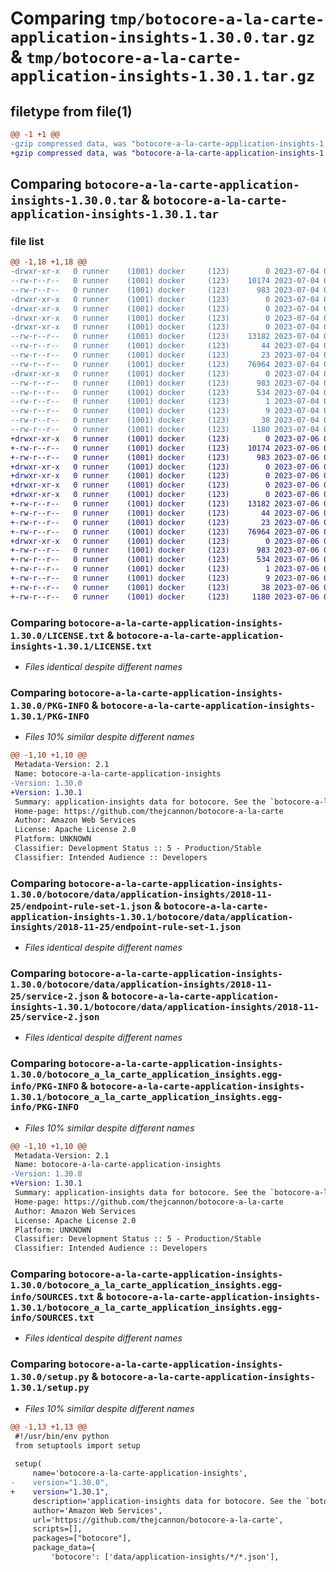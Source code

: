 # Comparing `tmp/botocore-a-la-carte-application-insights-1.30.0.tar.gz` & `tmp/botocore-a-la-carte-application-insights-1.30.1.tar.gz`

## filetype from file(1)

```diff
@@ -1 +1 @@
-gzip compressed data, was "botocore-a-la-carte-application-insights-1.30.0.tar", last modified: Tue Jul  4 01:44:14 2023, max compression
+gzip compressed data, was "botocore-a-la-carte-application-insights-1.30.1.tar", last modified: Thu Jul  6 01:44:50 2023, max compression
```

## Comparing `botocore-a-la-carte-application-insights-1.30.0.tar` & `botocore-a-la-carte-application-insights-1.30.1.tar`

### file list

```diff
@@ -1,18 +1,18 @@
-drwxr-xr-x   0 runner    (1001) docker     (123)        0 2023-07-04 01:44:14.222386 botocore-a-la-carte-application-insights-1.30.0/
--rw-r--r--   0 runner    (1001) docker     (123)    10174 2023-07-04 01:44:13.000000 botocore-a-la-carte-application-insights-1.30.0/LICENSE.txt
--rw-r--r--   0 runner    (1001) docker     (123)      983 2023-07-04 01:44:14.222386 botocore-a-la-carte-application-insights-1.30.0/PKG-INFO
-drwxr-xr-x   0 runner    (1001) docker     (123)        0 2023-07-04 01:44:14.218386 botocore-a-la-carte-application-insights-1.30.0/botocore/
-drwxr-xr-x   0 runner    (1001) docker     (123)        0 2023-07-04 01:44:14.218386 botocore-a-la-carte-application-insights-1.30.0/botocore/data/
-drwxr-xr-x   0 runner    (1001) docker     (123)        0 2023-07-04 01:44:14.218386 botocore-a-la-carte-application-insights-1.30.0/botocore/data/application-insights/
-drwxr-xr-x   0 runner    (1001) docker     (123)        0 2023-07-04 01:44:14.222386 botocore-a-la-carte-application-insights-1.30.0/botocore/data/application-insights/2018-11-25/
--rw-r--r--   0 runner    (1001) docker     (123)    13182 2023-07-04 01:44:02.000000 botocore-a-la-carte-application-insights-1.30.0/botocore/data/application-insights/2018-11-25/endpoint-rule-set-1.json
--rw-r--r--   0 runner    (1001) docker     (123)       44 2023-07-04 01:44:02.000000 botocore-a-la-carte-application-insights-1.30.0/botocore/data/application-insights/2018-11-25/examples-1.json
--rw-r--r--   0 runner    (1001) docker     (123)       23 2023-07-04 01:44:02.000000 botocore-a-la-carte-application-insights-1.30.0/botocore/data/application-insights/2018-11-25/paginators-1.json
--rw-r--r--   0 runner    (1001) docker     (123)    76964 2023-07-04 01:44:02.000000 botocore-a-la-carte-application-insights-1.30.0/botocore/data/application-insights/2018-11-25/service-2.json
-drwxr-xr-x   0 runner    (1001) docker     (123)        0 2023-07-04 01:44:14.222386 botocore-a-la-carte-application-insights-1.30.0/botocore_a_la_carte_application_insights.egg-info/
--rw-r--r--   0 runner    (1001) docker     (123)      983 2023-07-04 01:44:14.000000 botocore-a-la-carte-application-insights-1.30.0/botocore_a_la_carte_application_insights.egg-info/PKG-INFO
--rw-r--r--   0 runner    (1001) docker     (123)      534 2023-07-04 01:44:14.000000 botocore-a-la-carte-application-insights-1.30.0/botocore_a_la_carte_application_insights.egg-info/SOURCES.txt
--rw-r--r--   0 runner    (1001) docker     (123)        1 2023-07-04 01:44:14.000000 botocore-a-la-carte-application-insights-1.30.0/botocore_a_la_carte_application_insights.egg-info/dependency_links.txt
--rw-r--r--   0 runner    (1001) docker     (123)        9 2023-07-04 01:44:14.000000 botocore-a-la-carte-application-insights-1.30.0/botocore_a_la_carte_application_insights.egg-info/top_level.txt
--rw-r--r--   0 runner    (1001) docker     (123)       38 2023-07-04 01:44:14.222386 botocore-a-la-carte-application-insights-1.30.0/setup.cfg
--rw-r--r--   0 runner    (1001) docker     (123)     1180 2023-07-04 01:44:13.000000 botocore-a-la-carte-application-insights-1.30.0/setup.py
+drwxr-xr-x   0 runner    (1001) docker     (123)        0 2023-07-06 01:44:50.890585 botocore-a-la-carte-application-insights-1.30.1/
+-rw-r--r--   0 runner    (1001) docker     (123)    10174 2023-07-06 01:44:50.000000 botocore-a-la-carte-application-insights-1.30.1/LICENSE.txt
+-rw-r--r--   0 runner    (1001) docker     (123)      983 2023-07-06 01:44:50.890585 botocore-a-la-carte-application-insights-1.30.1/PKG-INFO
+drwxr-xr-x   0 runner    (1001) docker     (123)        0 2023-07-06 01:44:50.886584 botocore-a-la-carte-application-insights-1.30.1/botocore/
+drwxr-xr-x   0 runner    (1001) docker     (123)        0 2023-07-06 01:44:50.886584 botocore-a-la-carte-application-insights-1.30.1/botocore/data/
+drwxr-xr-x   0 runner    (1001) docker     (123)        0 2023-07-06 01:44:50.886584 botocore-a-la-carte-application-insights-1.30.1/botocore/data/application-insights/
+drwxr-xr-x   0 runner    (1001) docker     (123)        0 2023-07-06 01:44:50.886584 botocore-a-la-carte-application-insights-1.30.1/botocore/data/application-insights/2018-11-25/
+-rw-r--r--   0 runner    (1001) docker     (123)    13182 2023-07-06 01:44:40.000000 botocore-a-la-carte-application-insights-1.30.1/botocore/data/application-insights/2018-11-25/endpoint-rule-set-1.json
+-rw-r--r--   0 runner    (1001) docker     (123)       44 2023-07-06 01:44:40.000000 botocore-a-la-carte-application-insights-1.30.1/botocore/data/application-insights/2018-11-25/examples-1.json
+-rw-r--r--   0 runner    (1001) docker     (123)       23 2023-07-06 01:44:40.000000 botocore-a-la-carte-application-insights-1.30.1/botocore/data/application-insights/2018-11-25/paginators-1.json
+-rw-r--r--   0 runner    (1001) docker     (123)    76964 2023-07-06 01:44:40.000000 botocore-a-la-carte-application-insights-1.30.1/botocore/data/application-insights/2018-11-25/service-2.json
+drwxr-xr-x   0 runner    (1001) docker     (123)        0 2023-07-06 01:44:50.886584 botocore-a-la-carte-application-insights-1.30.1/botocore_a_la_carte_application_insights.egg-info/
+-rw-r--r--   0 runner    (1001) docker     (123)      983 2023-07-06 01:44:50.000000 botocore-a-la-carte-application-insights-1.30.1/botocore_a_la_carte_application_insights.egg-info/PKG-INFO
+-rw-r--r--   0 runner    (1001) docker     (123)      534 2023-07-06 01:44:50.000000 botocore-a-la-carte-application-insights-1.30.1/botocore_a_la_carte_application_insights.egg-info/SOURCES.txt
+-rw-r--r--   0 runner    (1001) docker     (123)        1 2023-07-06 01:44:50.000000 botocore-a-la-carte-application-insights-1.30.1/botocore_a_la_carte_application_insights.egg-info/dependency_links.txt
+-rw-r--r--   0 runner    (1001) docker     (123)        9 2023-07-06 01:44:50.000000 botocore-a-la-carte-application-insights-1.30.1/botocore_a_la_carte_application_insights.egg-info/top_level.txt
+-rw-r--r--   0 runner    (1001) docker     (123)       38 2023-07-06 01:44:50.890585 botocore-a-la-carte-application-insights-1.30.1/setup.cfg
+-rw-r--r--   0 runner    (1001) docker     (123)     1180 2023-07-06 01:44:50.000000 botocore-a-la-carte-application-insights-1.30.1/setup.py
```

### Comparing `botocore-a-la-carte-application-insights-1.30.0/LICENSE.txt` & `botocore-a-la-carte-application-insights-1.30.1/LICENSE.txt`

 * *Files identical despite different names*

### Comparing `botocore-a-la-carte-application-insights-1.30.0/PKG-INFO` & `botocore-a-la-carte-application-insights-1.30.1/PKG-INFO`

 * *Files 10% similar despite different names*

```diff
@@ -1,10 +1,10 @@
 Metadata-Version: 2.1
 Name: botocore-a-la-carte-application-insights
-Version: 1.30.0
+Version: 1.30.1
 Summary: application-insights data for botocore. See the `botocore-a-la-carte` package for more info.
 Home-page: https://github.com/thejcannon/botocore-a-la-carte
 Author: Amazon Web Services
 License: Apache License 2.0
 Platform: UNKNOWN
 Classifier: Development Status :: 5 - Production/Stable
 Classifier: Intended Audience :: Developers
```

### Comparing `botocore-a-la-carte-application-insights-1.30.0/botocore/data/application-insights/2018-11-25/endpoint-rule-set-1.json` & `botocore-a-la-carte-application-insights-1.30.1/botocore/data/application-insights/2018-11-25/endpoint-rule-set-1.json`

 * *Files identical despite different names*

### Comparing `botocore-a-la-carte-application-insights-1.30.0/botocore/data/application-insights/2018-11-25/service-2.json` & `botocore-a-la-carte-application-insights-1.30.1/botocore/data/application-insights/2018-11-25/service-2.json`

 * *Files identical despite different names*

### Comparing `botocore-a-la-carte-application-insights-1.30.0/botocore_a_la_carte_application_insights.egg-info/PKG-INFO` & `botocore-a-la-carte-application-insights-1.30.1/botocore_a_la_carte_application_insights.egg-info/PKG-INFO`

 * *Files 10% similar despite different names*

```diff
@@ -1,10 +1,10 @@
 Metadata-Version: 2.1
 Name: botocore-a-la-carte-application-insights
-Version: 1.30.0
+Version: 1.30.1
 Summary: application-insights data for botocore. See the `botocore-a-la-carte` package for more info.
 Home-page: https://github.com/thejcannon/botocore-a-la-carte
 Author: Amazon Web Services
 License: Apache License 2.0
 Platform: UNKNOWN
 Classifier: Development Status :: 5 - Production/Stable
 Classifier: Intended Audience :: Developers
```

### Comparing `botocore-a-la-carte-application-insights-1.30.0/botocore_a_la_carte_application_insights.egg-info/SOURCES.txt` & `botocore-a-la-carte-application-insights-1.30.1/botocore_a_la_carte_application_insights.egg-info/SOURCES.txt`

 * *Files identical despite different names*

### Comparing `botocore-a-la-carte-application-insights-1.30.0/setup.py` & `botocore-a-la-carte-application-insights-1.30.1/setup.py`

 * *Files 10% similar despite different names*

```diff
@@ -1,13 +1,13 @@
 #!/usr/bin/env python
 from setuptools import setup
 
 setup(
     name='botocore-a-la-carte-application-insights',
-    version="1.30.0",
+    version="1.30.1",
     description='application-insights data for botocore. See the `botocore-a-la-carte` package for more info.',
     author='Amazon Web Services',
     url='https://github.com/thejcannon/botocore-a-la-carte',
     scripts=[],
     packages=["botocore"],
     package_data={
         'botocore': ['data/application-insights/*/*.json'],
```

